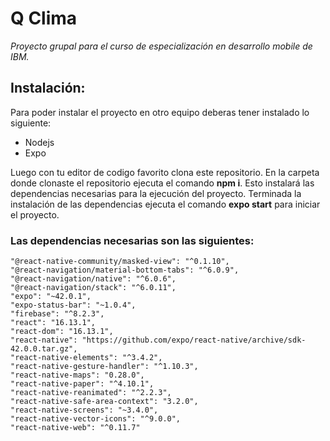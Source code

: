 # Q Clima
_Proyecto grupal para el curso de especialización en desarrollo mobile de IBM._

## Instalación:
Para poder instalar el proyecto en otro equipo deberas tener instalado lo siguiente:
* Nodejs
* Expo

Luego con tu editor de codigo favorito clona este repositorio. En la carpeta donde clonaste el repositorio ejecuta el comando **npm i**. 
Esto instalará las dependencias necesarias para la ejecución del proyecto. Terminada la instalación de las dependencias ejecuta el comando
**expo start** para iniciar el proyecto.

### Las dependencias necesarias son las siguientes:

    "@react-native-community/masked-view": "^0.1.10",
    "@react-navigation/material-bottom-tabs": "^6.0.9",
    "@react-navigation/native": "^6.0.6",
    "@react-navigation/stack": "^6.0.11",
    "expo": "~42.0.1",
    "expo-status-bar": "~1.0.4",
    "firebase": "^8.2.3",
    "react": "16.13.1",
    "react-dom": "16.13.1",
    "react-native": "https://github.com/expo/react-native/archive/sdk-42.0.0.tar.gz",
    "react-native-elements": "^3.4.2",
    "react-native-gesture-handler": "^1.10.3",
    "react-native-maps": "0.28.0",
    "react-native-paper": "^4.10.1",
    "react-native-reanimated": "^2.2.3",
    "react-native-safe-area-context": "3.2.0",
    "react-native-screens": "~3.4.0",
    "react-native-vector-icons": "^9.0.0",
    "react-native-web": "^0.11.7"
    


